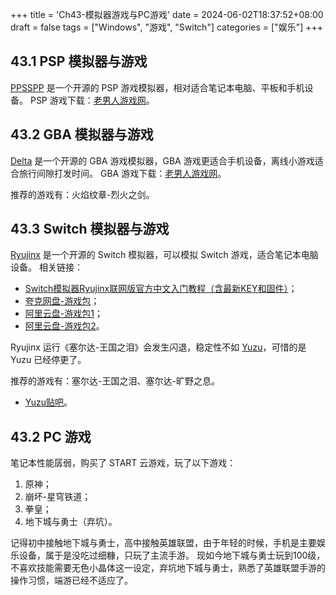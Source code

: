 +++
title = 'Ch43-模拟器游戏与PC游戏'
date = 2024-06-02T18:37:52+08:00
draft = false
tags = ["Windows", "游戏", "Switch"]
categories = ["娱乐"]
+++

## 43.1 PSP 模拟器与游戏

[PPSSPP](https://www.ppsspp.org/) 是一个开源的 PSP 游戏模拟器，相对适合笔记本电脑、平板和手机设备。
PSP 游戏下载：[老男人游戏网](https://www.oldmantvg.net/)。

## 43.2 GBA 模拟器与游戏

[Delta](https://github.com/rileytestut/Delta) 是一个开源的 GBA 游戏模拟器，GBA 游戏更适合手机设备，离线小游戏适合旅行间隙打发时间。
GBA 游戏下载：[老男人游戏网](https://www.oldmantvg.net/)。

推荐的游戏有：火焰纹章-烈火之剑。

## 43.3 Switch 模拟器与游戏

[Ryujinx](https://www.iplaysoft.com/ryujinx.html) 是一个开源的 Switch 模拟器，可以模拟 Switch 游戏，适合笔记本电脑设备。
相关链接：
* [Switch模拟器Ryujinx联网版官方中文入门教程（含最新KEY和固件）](https://www.bilibili.com/read/cv20541633/)；
* [夸克网盘-游戏包](https://pan.quark.cn/s/5526bf5404c6#/list/share)；
* [阿里云盘-游戏包1](https://www.aliyundrive.com/s/sKeAtoeRzz2)；
* [阿里云盘-游戏包2](https://tieba.baidu.com/p/7929635907)。

Ryujinx 运行《塞尔达-王国之泪》会发生闪退，稳定性不如 [Yuzu](https://www.iplaysoft.com/yuzu.html)，可惜的是 Yuzu 已经停更了。

推荐的游戏有：塞尔达-王国之泪、塞尔达-旷野之息。

* [Yuzu贴吧](https://tieba.baidu.com/f?kw=yuzu%E6%A8%A1%E6%8B%9F%E5%99%A8&ie=utf-8)。

## 43.2 PC 游戏

笔记本性能孱弱，购买了 START 云游戏，玩了以下游戏：

1. 原神；
2. 崩坏-星穹铁道；
3. 拳皇；
4. 地下城与勇士（弃坑）。

记得初中接触地下城与勇士，高中接触英雄联盟，由于年轻的时候，手机是主要娱乐设备，属于是没吃过细糠，只玩了主流手游。
现如今地下城与勇士玩到100级，不喜欢技能需要无色小晶体这一设定，弃坑地下城与勇士，熟悉了英雄联盟手游的操作习惯，端游已经不适应了。

